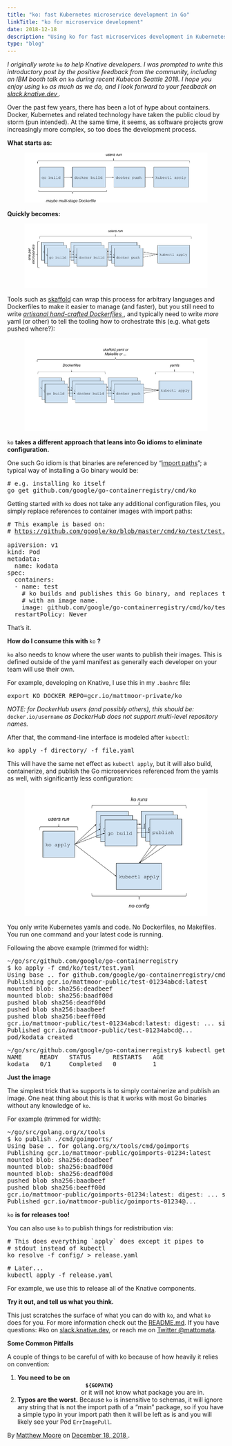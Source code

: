 ```yaml
---
title: "ko: fast Kubernetes microservice development in Go"
linkTitle: "ko for microservice development"
date: 2018-12-18
description: "Using ko for fast microservices development in Kubernetes."
type: "blog"
---
```


  <article class="h-entry">
    <section data-field="body" class="e-content">
      <section name="f298" class="section section--body section--first section--last">
        <div class="section-content">
          <div class="section-inner sectionLayout--insetColumn">
            <p name="23c9" id="23c9" class="graf graf--p graf-after--h3">
              <em class="markup--em markup--p-em">I originally wrote </em>
              <code class="markup--code markup--p-code">ko</code>
              <em class="markup--em markup--p-em"> to help Knative developers. I was prompted to write this introductory post by the positive feedback from the community, including an IBM booth talk on </em>
              <code class="markup--code markup--p-code">ko</code>
              <em class="markup--em markup--p-em"> during recent Kubecon Seattle 2018. I hope you enjoy using </em>
              <code class="markup--code markup--p-code">ko</code>
              <em class="markup--em markup--p-em"> as much as we do, and I look forward to your feedback on </em>
              <a href="https://slack.knative.dev/" data-href="https://slack.knative.dev" class="markup--anchor markup--p-anchor" rel="nofollow noopener" target="_blank">
                <em class="markup--em markup--p-em">slack.knative.dev</em>
              </a>
              <em class="markup--em markup--p-em">.</em>
            </p>
            <p name="33fe" id="33fe" class="graf graf--p graf-after--p">Over the past few years, there has been a lot of hype about containers. Docker, Kubernetes and related technology have taken the public cloud by storm (pun intended). At the same time, it seems, as software projects grow increasingly more complex, so too does the development process.</p>
            <p name="f9cf" id="f9cf" class="graf graf--p graf-after--p">
              <strong class="markup--strong markup--p-strong">What starts as:</strong>
            </p>
            <figure name="3e51" id="3e51" class="graf graf--figure graf-after--p">
              <div class="aspectRatioPlaceholder is-locked" style="max-width: 700px; max-height: 191px;">
                <div class="aspectRatioPlaceholder-fill">
                </div>
                <div data-width="884" data-height="241" data-action="zoom" data-scroll="native">
                  <img src="/blog/articles/images/singleservice.png">
                </div>
              </div>
            </figure>
            <p name="e2b9" id="e2b9" class="graf graf--p graf-after--figure">
              <strong class="markup--strong markup--p-strong">Quickly becomes:</strong>
            </p>
            <figure name="487b" id="487b" class="graf graf--figure graf-after--p">
              <div class="aspectRatioPlaceholder is-locked" style="max-width: 700px; max-height: 247px;">
                <div class="aspectRatioPlaceholder-fill">
                </div>
                <div data-width="976" data-height="344" data-action="zoom" data-scroll="native">
                  <img src="/blog/articles/images/multipleservices.png">
                </div>
              </div>
            </figure>
            <p name="f0f9" id="f0f9" class="graf graf--p graf-after--figure">Tools such as <a href="https://github.com/googlecontainerTools/skaffold" data-href="https://github.com/googlecontainerTools/skaffold" class="markup--anchor markup--p-anchor" rel="nofollow noopener" target="_blank">skaffold</a> can wrap this process for arbitrary languages and Dockerfiles to make it easier to manage (and faster), but you still need to write <a href="https://xitonix.io/containerised-go-services/" data-href="https://xitonix.io/containerised-go-services/" class="markup--anchor markup--p-anchor" rel="nofollow noopener" target="_blank">
              <em class="markup--em markup--p-em">artisanal hand-crafted Dockerfiles</em>
            </a>, and typically need to write <em class="markup--em markup--p-em">more</em> yaml (or other) to tell the tooling how to orchestrate this (e.g. what gets pushed where?):</p>
            <figure name="890d" id="890d" class="graf graf--figure graf-after--p">
              <div class="aspectRatioPlaceholder is-locked" style="max-width: 700px; max-height: 354px;">
                <div class="aspectRatioPlaceholder-fill">
                </div>
                <div data-width="944" data-height="477" data-action="zoom" data-scroll="native">
                  <img src="/blog/articles/images/scaffold.png">
                </div>
              </div>
            </figure>
            <p name="60fe" id="60fe" class="graf graf--p graf-after--figure">
              <code class="markup--code markup--p-code">ko</code>
              <strong class="markup--strong markup--p-strong"> takes a different approach that leans into Go idioms to eliminate configuration.</strong>
            </p>
            <p name="295b" id="295b" class="graf graf--p graf-after--p">One such Go idiom is that binaries are referenced by “<a href="https://golang.org/doc/code.html#ImportPaths" data-href="https://golang.org/doc/code.html#ImportPaths" class="markup--anchor markup--p-anchor" rel="nofollow noopener" target="_blank">import paths</a>”; a typical way of installing a Go binary would be:</p>
            <pre name="c44e" id="c44e" class="graf graf--pre graf-after--p"># e.g. installing ko itself<br>go get github.com/google/go-containerregistry/cmd/ko</pre>
            <p name="2114" id="2114" class="graf graf--p graf-after--pre">Getting started with <code class="markup--code markup--p-code">ko</code> does not take any additional configuration files, you simply replace references to container images with import paths:</p>
            <pre name="9af3" id="9af3" class="graf graf--pre graf-after--p"># This example is based on:<br># <a href="https://github.com/google/ko/blob/master/cmd/ko/test/test.yaml" target="_blank">https://github.com/google/ko/blob/master/cmd/ko/test/test.yaml</a>
              <br>apiVersion: v1<br>kind: Pod<br>metadata:<br>  name: kodata<br>spec:<br>  containers:<br>  - name: test<br>    # ko builds and publishes this Go binary, and replaces this<br>    # with an image name.<br>    image: github.com/google/go-containerregistry/cmd/ko/test<br>  restartPolicy: Never</pre>
              <p name="b28f" id="b28f" class="graf graf--p graf-after--pre">That’s it.</p>
              <p name="7e1e" id="7e1e" class="graf graf--p graf-after--p">
                <strong class="markup--strong markup--p-strong">How do I consume this with </strong>
                <code class="markup--code markup--p-code">ko</code>
                <strong class="markup--strong markup--p-strong">?</strong>
              </p>
              <p name="ec8c" id="ec8c" class="graf graf--p graf-after--p">
                <code class="markup--code markup--p-code">ko</code> also needs to know where the user wants to publish their images. This is defined outside of the yaml manifest as generally each developer on your team will use their own.</p>
                <p name="d4f3" id="d4f3" class="graf graf--p graf-after--p">For example, developing on Knative, I use this in my&nbsp;<code class="markup--code markup--p-code">.bashrc</code> file:</p>
                <pre name="2fb5" id="2fb5" class="graf graf--pre graf-after--p">export KO_DOCKER_REPO=gcr.io/mattmoor-private/ko</pre>
                <p name="ffa1" id="ffa1" class="graf graf--p graf-after--pre">
                  <em class="markup--em markup--p-em">NOTE: for DockerHub users (and possibly others), this should be: </em>
                  <code class="markup--code markup--p-code">docker.io/username</code>
                  <em class="markup--em markup--p-em"> as DockerHub does not support multi-level repository names.</em>
                </p>
                <p name="9850" id="9850" class="graf graf--p graf-after--p">After that, the command-line interface is modeled after <code class="markup--code markup--p-code">kubectl</code>:</p>
                <pre name="f438" id="f438" class="graf graf--pre graf-after--p">ko apply -f directory/ -f file.yaml</pre>
                <p name="7f81" id="7f81" class="graf graf--p graf-after--pre">This will have the same net effect as <code class="markup--code markup--p-code">kubectl apply</code>, but it will also build, containerize, and publish the Go microservices referenced from the yamls as well, with significantly less configuration:</p>
                <figure name="98dd" id="98dd" class="graf graf--figure graf-after--p">
                  <div class="aspectRatioPlaceholder is-locked" style="max-width: 673px; max-height: 469px;">
                    <div class="aspectRatioPlaceholder-fill">
                    </div>
                  <div data-width="673" data-height="469" data-action="zoom" data-scroll="native">
                    <img src="/blog/articles/images/koservices.png">
                  </div>
                  </div>
                </figure>
                <p name="6c5e" id="6c5e" class="graf graf--p graf-after--figure">You only write Kubernetes yamls and code. No Dockerfiles, no Makefiles. You run one command and your latest code is running.</p>
                <p name="05d4" id="05d4" class="graf graf--p graf-after--p">Following the above example (trimmed for width):</p>
                <pre name="d031" id="d031" class="graf graf--pre graf-after--p">~/go/src/github.com/google/go-containerregistry<br>$ ko apply -f cmd/ko/test/test.yaml <br>Using base .. for github.com/google/go-containerregistry/cmd/ko/test<br>Publishing gcr.io/mattmoor-public/test-01234abcd:latest<br>mounted blob: sha256:deadbeef<br>mounted blob: sha256:baadf00d<br>pushed blob sha256:deadf00d<br>pushed blob sha256:baadbeef<br>pushed blob sha256:beeff00d<br>gcr.io/mattmoor-public/test-01234abcd:latest: digest: ... size: 915<br>Published gcr.io/mattmoor-public/test-01234abcd@...<br>pod/kodata created</pre>
                <pre name="7e57" id="7e57" class="graf graf--pre graf-after--pre">~/go/src/github.com/google/go-containerregistry$ kubectl get pods<br>NAME     READY   STATUS      RESTARTS   AGE<br>kodata   0/1     Completed   0          1</pre>
                <p name="ca88" id="ca88" class="graf graf--p graf-after--pre">
                  <strong class="markup--strong markup--p-strong">Just the image</strong>
                </p>
                <p name="faaa" id="faaa" class="graf graf--p graf-after--p">The simplest trick that <code class="markup--code markup--p-code">ko</code> supports is to simply containerize and publish an image. One neat thing about this is that it works with most Go binaries without any knowledge of <code class="markup--code markup--p-code">ko</code>.</p>
                <p name="a1ee" id="a1ee" class="graf graf--p graf-after--p">For example (trimmed for width):</p>
                <pre name="d560" id="d560" class="graf graf--pre graf-after--p">~/go/src/golang.org/x/tools<br>$ ko publish ./cmd/goimports/<br>Using base .. for golang.org/x/tools/cmd/goimports<br>Publishing gcr.io/mattmoor-public/goimports-01234:latest<br>mounted blob: sha256:deadbeef<br>mounted blob: sha256:baadf00d<br>mounted blob: sha256:deadf00d<br>pushed blob sha256:baadbeef<br>pushed blob sha256:beeff00d<br>gcr.io/mattmoor-public/goimports-01234:latest: digest: ... size: 914<br>Published gcr.io/mattmoor-public/goimports-01234@...</pre>
                <p name="7282" id="7282" class="graf graf--p graf-after--pre">
                  <code class="markup--code markup--p-code">ko</code>
                  <strong class="markup--strong markup--p-strong"> is for releases too!</strong>
                </p>
                <p name="bf39" id="bf39" class="graf graf--p graf-after--p">You can also use <code class="markup--code markup--p-code">ko</code> to publish things for redistribution via:</p>
                <pre name="5309" id="5309" class="graf graf--pre graf-after--p"># This does everything `apply` does except it pipes to<br># stdout instead of kubectl<br>ko resolve -f config/ &gt; release.yaml</pre>
                <pre name="8b07" id="8b07" class="graf graf--pre graf-after--pre"># Later...<br>kubectl apply -f release.yaml</pre>
                <p name="dec5" id="dec5" class="graf graf--p graf-after--pre">For example, we use this to release all of the Knative components.</p>
                <p name="d074" id="d074" class="graf graf--p graf-after--p">
                  <strong class="markup--strong markup--p-strong">Try it out, and tell us what you think.</strong>
                </p>
                <p name="20d1" id="20d1" class="graf graf--p graf-after--p">This just scratches the surface of what you can do with <code class="markup--code markup--p-code">ko</code>, and what <code class="markup--code markup--p-code">ko</code> does for you. For more information check out the <a href="https://github.com/google/go-containerregistry/blob/master/cmd/ko/README.md" data-href="https://github.com/google/go-containerregistry/blob/master/cmd/ko/README.md" class="markup--anchor markup--p-anchor" rel="nofollow noopener" target="_blank">README.md</a>. If you have questions: #ko on <a href="https://slack.knative.dev/" data-href="https://slack.knative.dev" class="markup--anchor markup--p-anchor" rel="nofollow noopener" target="_blank">slack.knative.dev</a>, or reach me on <a href="https://twitter.com/mattomata" data-href="https://twitter.com/mattomata" class="markup--anchor markup--p-anchor" rel="nofollow noopener" target="_blank">Twitter @mattomata</a>.</p>
                <p name="3bc2" id="3bc2" class="graf graf--p graf-after--p">
                  <strong class="markup--strong markup--p-strong">Some Common Pitfalls</strong>
                </p>
                <p name="0941" id="0941" class="graf graf--p graf-after--p">A couple of things to be careful of with ko because of how heavily it relies on convention:</p>
                <ol class="postList">
                  <li name="184e" id="184e" class="graf graf--li graf-after--p">
                    <strong class="markup--strong markup--li-strong">You need to be on </strong>
                    <code class="markup--code markup--li-code">
                      <strong class="markup--strong markup--li-strong">${GOPATH}</strong>
                    </code> or it will not know what package you are in.</li>
                    <li name="11b1" id="11b1" class="graf graf--li graf-after--li graf--trailing">
                      <strong class="markup--strong markup--li-strong">Typos are the worst.</strong> Because <code class="markup--code markup--li-code">ko</code> is insensitive to schemas, it will ignore any string that is not the import path of a “main” package, so if you have a simple typo in your import path then it will be left as is and you will likely see your Pod <code class="markup--code markup--li-code">ErrImagePull</code>.</li>
                </ol>
              </div>
            </div>
          </section>
      </section>
      <footer>
        <p>By <a href="https://medium.com/@mattmoor" class="p-author h-card">Matthew Moore</a> on <a href="https://medium.com/knative/ko-fast-kubernetes-microservice-development-in-go-f94a934a7240">
          <time class="dt-published">December 18, 2018</time>
        </a>.</p>
      </footer>
    </article>
